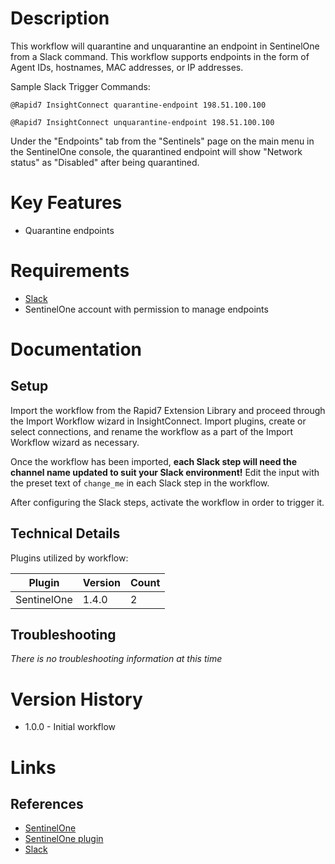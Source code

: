 # Description

This workflow will quarantine and unquarantine an endpoint in SentinelOne from a Slack command. This workflow supports endpoints in the form of Agent IDs, hostnames, MAC addresses, or IP addresses.

Sample Slack Trigger Commands:

`@Rapid7 InsightConnect quarantine-endpoint 198.51.100.100`

`@Rapid7 InsightConnect unquarantine-endpoint 198.51.100.100`

Under the "Endpoints" tab from the "Sentinels" page on the main menu in the SentinelOne console, the quarantined endpoint will show "Network status" as "Disabled" after being quarantined.

# Key Features

* Quarantine endpoints

# Requirements

* [Slack](https://insightconnect.help.rapid7.com/docs/configure-slack-for-chatops)
* SentinelOne account with permission to manage endpoints

# Documentation

## Setup

Import the workflow from the Rapid7 Extension Library and proceed through the Import Workflow wizard in InsightConnect. Import plugins, create or select connections, and rename the workflow as a part of the Import Workflow wizard as necessary.

Once the workflow has been imported, **each Slack step will need the channel name updated to suit your Slack environment!** Edit the input with the preset text of `change_me` in each Slack step in the workflow.

After configuring the Slack steps, activate the workflow in order to trigger it.
 
## Technical Details

Plugins utilized by workflow:

|Plugin|Version|Count|
|----|----|--------|
|SentinelOne|1.4.0|2|

## Troubleshooting

_There is no troubleshooting information at this time_

# Version History

* 1.0.0 - Initial workflow

# Links

## References

* [SentinelOne](https://www.sentinelone.com/)
* [SentinelOne plugin](https://extensions.rapid7.com/extension/sentinelone)
* [Slack](https://slack.com)

